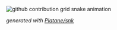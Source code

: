 ![github contribution grid snake animation](https://raw.githubusercontent.com/git504/git504/output/github-contribution-grid-snake.svg)

_generated with [Platane/snk](https://github.com/Platane/snk)_
